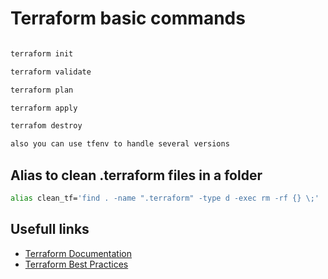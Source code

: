 # Terraform basic commands

```bash

terraform init

terraform validate

terraform plan

terraform apply

terrafom destroy

also you can use tfenv to handle several versions

```


## Alias to clean .terraform files in a folder

```bash
alias clean_tf='find . -name ".terraform" -type d -exec rm -rf {} \;'
```


## Usefull links
* [Terraform Documentation](https://developer.hashicorp.com/terraform/docs)
* [Terraform Best Practices](https://www.terraform-best-practices.com/)
